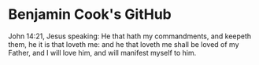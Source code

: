 # Benjamin Cook's GitHub
John 14:21, Jesus speaking: He that hath my commandments, and keepeth them, he it is that loveth me: and he that loveth me shall be loved of my Father, and I will love him, and will manifest myself to him.
